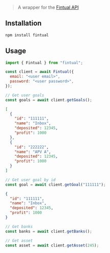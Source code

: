 > A wrapper for the [Fintual API](https://fintual.cl/api-docs/index.html)

## Installation

```bash
npm install fintual
```

## Usage

```js
import { Fintual } from "fintual";

const client = await Fintual({
  email: "<user email>",
  password: "<user password>",
});
```

```js
// Get user goals
const goals = await client.getGoals();
```

```json
[
  {
    "id": "111111",
    "name": "Inbox",
    "deposited": 12345,
    "profit": 1000
  },
  {
    "id": "222222",
    "name": "APV A",
    "deposited": 12345,
    "profit": 1000
  }
]
```

```js
// Get user goal by id
const goal = await client.getGoal("111111");
```

```json
{
  "id": "111111",
  "name": "Inbox",
  "deposited": 12345,
  "profit": 1000
}
```

```js
// Get banks
const banks = await client.getBanks();

// Get asset
const asset = await client.getAsset(245);
```
